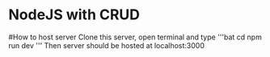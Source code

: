 # NodeJS with CRUD
#How to host server
Clone this server, open terminal and type
'''bat
cd <type where you cloned this repo>
npm run dev
'''
Then server should be hosted at localhost:3000
